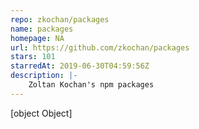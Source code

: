 ```yaml
---
repo: zkochan/packages
name: packages
homepage: NA
url: https://github.com/zkochan/packages
stars: 101
starredAt: 2019-06-30T04:59:56Z
description: |-
    Zoltan Kochan's npm packages
---
```


[object Object]
